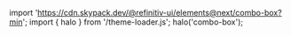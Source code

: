 <!--
type: template
name: combo-box
-->

import 'https://cdn.skypack.dev/@refinitiv-ui/elements@next/combo-box?min';
import { halo } from '/theme-loader.js';
halo('combo-box');